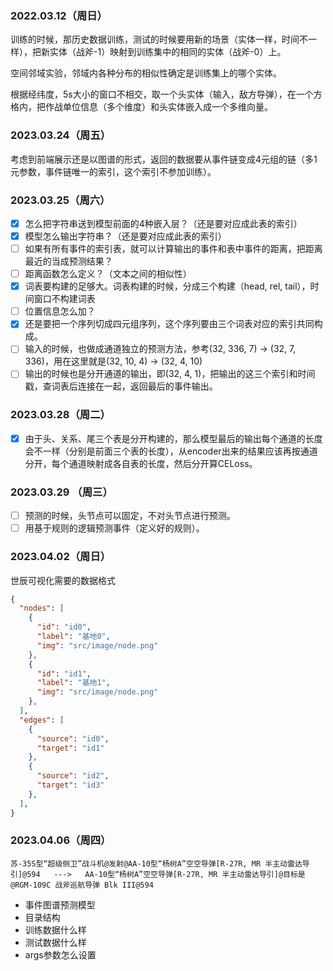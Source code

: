 ### 2022.03.12（周日）

训练的时候，那历史数据训练，测试的时候要用新的场景（实体一样，时间不一样），把新实体（战斧-1）映射到训练集中的相同的实体（战斧-0）上。

空间邻域实验，邻域内各种分布的相似性确定是训练集上的哪个实体。

根据经纬度，5s大小的窗口不相交，取一个头实体（输入，敌方导弹），在一个方格内，把作战单位信息（多个维度）和头实体嵌入成一个多维向量。

### 2023.03.24（周五）

考虑到前端展示还是以图谱的形式，返回的数据要从事件链变成4元组的链（多1元参数，事件链唯一的索引，这个索引不参加训练）。

### 2023.03.25（周六）

- [x] 怎么把字符串送到模型前面的4种嵌入层？（还是要对应成此表的索引）
- [x] 模型怎么输出字符串？（还是要对应成此表的索引）
- [ ] 如果有所有事件的索引表，就可以计算输出的事件和表中事件的距离，把距离最近的当成预测结果？
- [ ] 距离函数怎么定义？（文本之间的相似性）
- [x] 词表要构建的足够大。词表构建的时候，分成三个构建（head, rel, tail），时间窗口不构建词表
- [ ] 位置信息怎么加？
- [x] 还是要把一个序列切成四元组序列，这个序列要由三个词表对应的索引共同构成。
- [ ] 输入的时候，也做成通道独立的预测方法，参考(32, 336, 7) -> (32, 7, 336)，用在这里就是(32, 10, 4) -> (32, 4, 10)
- [ ] 输出的时候也是分开通道的输出，即(32, 4, 1)，把输出的这三个索引和时间戳，查词表后连接在一起，返回最后的事件输出。

### 2023.03.28（周二）

- [x] 由于头、关系、尾三个表是分开构建的，那么模型最后的输出每个通道的长度会不一样（分别是前面三个表的长度），从encoder出来的结果应该再按通道分开，每个通道映射成各自表的长度，然后分开算CELoss。

### 2023.03.29 （周三）

- [ ] 预测的时候，头节点可以固定，不对头节点进行预测。
- [ ] 用基于规则的逻辑预测事件（定义好的规则）。

### 2023.04.02（周日）

世辰可视化需要的数据格式

```json
{
  "nodes": [
    {
      "id": "id0",
      "label": "基地0",
      "img": "src/image/node.png"
    },
    {
      "id": "id1",
      "label": "基地1",
      "img": "src/image/node.png"
    },
  ],
  "edges": [
    {
      "source": "id0",
      "target": "id1"
    },
    {
      "source": "id2",
      "target": "id3"
    },
  ],
}
```

### 2023.04.06（周四）

```
苏-35S型“超级侧卫”战斗机@发射@AA-10型“杨树A”空空导弹[R-27R, MR 半主动雷达导引]@594   --->   AA-10型“杨树A”空空导弹[R-27R, MR 半主动雷达导引]@目标是@RGM-109C 战斧巡航导弹 Blk III@594
```

- 事件图谱预测模型
- 目录结构
- 训练数据什么样
- 测试数据什么样
- args参数怎么设置

